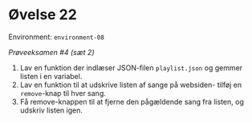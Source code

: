 # Øvelse 22

Environment: `environment-08`

*Prøveeksamen #4 (sæt 2)*

1. Lav en funktion der indlæser JSON-filen `playlist.json` og gemmer listen i en variabel.
2. Lav en funktion til at udskrive listen af sange på websiden- tilføj en `remove`-knap til hver sang.
3. Få remove-knappen til at fjerne den pågældende sang fra listen, og udskriv listen igen.